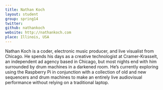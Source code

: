 ```yaml
---
title: Nathan Koch
layout: student
group: spring14
twitter:
github: nathankoch
website: http://nathankoch.com
place: Illinois, USA
---
```

Nathan Koch is a coder, electronic music producer, and live visualist from Chicago. He spends his days as a creative technologist at Cramer-Krasselt, an independent ad agency based in Chicago, but most nights end with him surrounded by drum machines in a darkened room. He’s currently exploring using the Raspberry Pi in conjunction with a collection of old and new sequencers and drum machines to make an entirely live audiovisual performance without relying on a traditional laptop.
